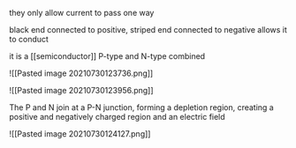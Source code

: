 they only allow current to pass one way

black end connected to positive, striped end connected to negative allows it to conduct

it is a [[semiconductor]] P-type and N-type combined

![[Pasted image 20210730123736.png]]

![[Pasted image 20210730123956.png]]

The P and N join at a P-N junction, forming a depletion region, creating a positive and negatively charged region and an electric field

![[Pasted image 20210730124127.png]]